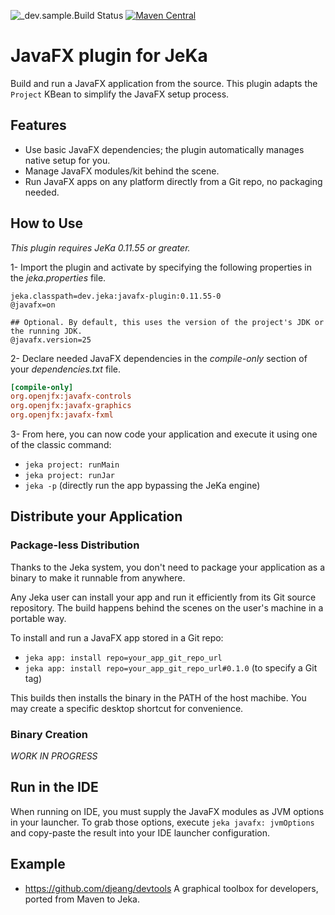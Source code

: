 ![_dev.sample.Build Status](https://github.com/jeka-dev/javafx-plugin/actions/workflows/main.yml/badge.svg)
[![Maven Central](https://img.shields.io/maven-central/v/dev.jeka/javafx-plugin)](https://search.maven.org/search?q=g:%22dev.jeka%22%20AND%20a:%22openapi-plugin%22)

# JavaFX plugin for JeKa

Build and run a JavaFX application from the source. 
This plugin adapts the `Project` KBean to simplify the JavaFX setup process.

## Features

- Use basic JavaFX dependencies; the plugin automatically manages native setup for you.
- Manage JavaFX modules/kit behind the scene.
- Run JavaFX apps on any platform directly from a Git repo, no packaging needed.

## How to Use

*This plugin requires JeKa 0.11.55 or greater.*

1- Import the plugin and activate by specifying the following properties in the *jeka.properties* file.  

```properties
jeka.classpath=dev.jeka:javafx-plugin:0.11.55-0
@javafx=on

## Optional. By default, this uses the version of the project's JDK or the running JDK.
@javafx.version=25
```

2- Declare needed JavaFX dependencies in the *compile-only* section of your *dependencies.txt* file.

```ini
[compile-only]
org.openjfx:javafx-controls
org.openjfx:javafx-graphics
org.openjfx:javafx-fxml
```

3- From here, you can now code your application and execute it using one of the classic command:
- `jeka project: runMain`
- `jeka project: runJar`
- `jeka -p` (directly run the app bypassing the JeKa engine)

## Distribute your Application

### Package-less Distribution

Thanks to the Jeka system, you don't need to package your application as a binary to make it runnable from anywhere.

Any Jeka user can install your app and run it efficiently from its Git source repository. The build happens behind the scenes on the user's machine in a portable way.

To install and run a JavaFX app stored in a Git repo:
- `jeka app: install repo=your_app_git_repo_url`
- `jeka app: install repo=your_app_git_repo_url#0.1.0` (to specify a Git tag)

This builds then installs the binary in the PATH of the host machibe. 
You may create a specific desktop shortcut for convenience.

### Binary Creation

*WORK IN PROGRESS*

## Run in the IDE

When running on IDE, you must supply the JavaFX modules as JVM options in your launcher.
To grab those options, execute `jeka javafx: jvmOptions` and copy-paste the result into your IDE launcher configuration.

## Example

- https://github.com/djeang/devtools A graphical toolbox for developers, ported from Maven to Jeka.
